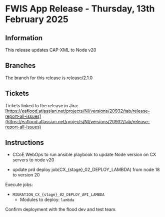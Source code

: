 # FWIS App Release - Thursday, 13th February 2025

## Information

This release updates CAP-XML to Node v20

## Branches
The branch for this release is release/2.1.0
 
## Tickets

Tickets linked to the release in Jira: [https://eaflood.atlassian.net/projects/NI/versions/20932/tab/release-report-all-issues](https://eaflood.atlassian.net/projects/NI/versions/20932/tab/release-report-all-issues)

## Instructions

 - CCoE WebOps to run ansible playbook to update Node version on CX servers to node v20

 - update prd deploy job(CX_{stage}_02_DEPLOY_LAMBDA) from node 18 to version 20

Execute jobs:

- `MIGRATION_CX_{stage}_02_DEPLOY_API_LAMBDA`
  - Modules to deploy:  `lambda`

Confirm deployment with the flood dev and test team.
